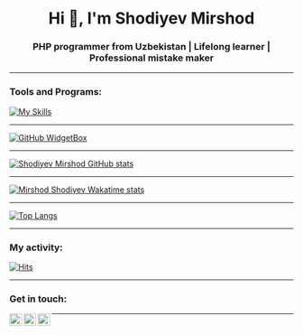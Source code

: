 <h1 align="center">Hi 👋, I'm Shodiyev Mirshod</h1>
<h3 align="center">PHP programmer from Uzbekistan | Lifelong learner | Professional mistake maker</h3>

---

### Tools and Programs:
[![My Skills](https://skillicons.dev/icons?i=php,c,mysql,linux,bash,git,github,html,css,bootstrap,laravel,vscode,postman)](https://github.com/Shodiyevm)

---

[![GitHub WidgetBox](https://github-widgetbox.vercel.app/api/profile?username=Shodiyevm&data=followers,repositories,stars,commits&theme=dark)](https://github.com/Shodiyevm)

---

[![Shodiyev Mirshod GitHub stats](https://github-readme-stats.vercel.app/api?username=Shodiyevm&count_private=true&show_icons=true&theme=react)](#)

---

[![Mirshod Shodiyev Wakatime stats](https://wakatime.com/badge/user/Shodiyevm.svg)](https://wakatime.com/@Shodiyevm)


---

[![Top Langs](https://github-readme-stats.vercel.app/api/top-langs/?username=Shodiyevm&layout=compact&theme=react&langs_count=20)](#)

---

### My activity:
[![Hits](https://hits.sh/github.com/Shodiyevm.svg)](https://hits.sh/github.com/Shodiyevm/)

---

### Get in touch:

[<img align="left" alt="telegram | Telegram" width="22px" src="https://cdn.jsdelivr.net/npm/simple-icons@3.13.0/icons/telegram.svg" />](https://t.me/Shodiyevm)
[<img align="left" alt="gmail | Gmail" width="22px" src="https://cdn.jsdelivr.net/npm/simple-icons@3.13.0/icons/gmail.svg" />](mailto:shodiyevmirshod43@gmail.com)
[<img align="left" alt="linkedin | LinkedIn" width="22px" src="https://cdn.jsdelivr.net/npm/simple-icons@3.13.0/icons/linkedin.svg" />](https://www.linkedin.com/in/mirshod-shodiyev-71b291328/)

---
